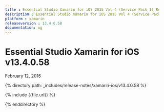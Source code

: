 ```yaml
---
title : Essential Studio Xamarin for iOS 2015 Vol 4 (Service Pack 1) Release Notes
description : Essential Studio Xamarin for iOS 2015 Vol 4 (Service Pack 1) Release Notes
platform : xamarin
releaseversion : 13.4.0.58
documentation: ug
---
```


# Essential Studio Xamarin for iOS v13.4.0.58

<div class="release-date">
	<i class="fa fa-calendar"></i>
	<span class="date">February 12, 2016</span>
</div>

{% directory path: _includes/release-notes/xamarin-ios/v13.4.0.58 %}

{% include {{file.url}} %}

{% enddirectory %}